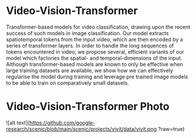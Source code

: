 # Video-Vision-Transformer
Transformer-based models for video classification, drawing upon the recent success of such models in image classification. Our model extracts spatiotemporal tokens from the input video, which are then encoded by a series of transformer layers. In order to handle the long sequences of tokens encountered in video, we propose several, efficient variants of our model which factories the spatial- and temporal-dimensions of the input. Although transformer-based models are known to only be effective when large training datasets are available, we show how we can effectively regularise the model during training and leverage pre trained image models to be able to train on comparatively small datasets. 

# Video-Vision-Transformer Photo
![alt text](https://github.com/google-research/scenic/blob/main/scenic/projects/vivit/data/vivit.png
?raw=true)
